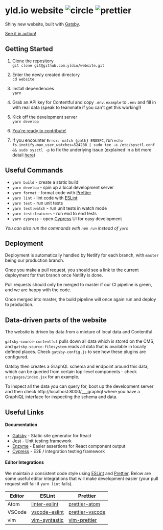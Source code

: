 # yld.io website ![circle][circle-badge] ![prettier][prettier-badge]

Shiny new website, built with [Gatsby].

[See it in action!][production]

[prettier-badge]: https://img.shields.io/badge/code_style-prettier-ff69b4.svg?style=flat-square
[circle]: https://circleci.com/gh/yldio/website
[circle-badge]: https://circleci.com/gh/yldio/website.svg?style=svg

## Getting Started

1.  Clone the repository  
    `git clone git@github.com:yldio/website.git`

2.  Enter the newly created directory  
    `cd website`

3.  Install dependencies  
    `yarn`

4.  Grab an API key for Contentful and copy `.env.example` to `.env` and fill in with real data (speak to teammate if you can't get this working!)

5.  Kick off the development server  
    `yarn develop`

6.  [You're ready to contribute!](http://localhost:8000)

7.  If you encounter `Error: watch {path} ENOSPC`, run `echo fs.inotify.max_user_watches=524288 | sudo tee -a /etc/sysctl.conf && sudo sysctl -p` to fix the underlying issue (explained in a bit more detail [here](https://stackoverflow.com/questions/22475849/node-js-error-enospc/32600959#32600959))

## Useful Commands

- `yarn build` - create a static build
- `yarn develop` - spin up a local development server
- `yarn format` - format code with [Prettier]
- `yarn lint` - lint code with [ESLint]
- `yarn test` - run unit tests
- `yarn test:watch` - run unit tests in watch mode
- `yarn test:features` - run end to end tests
- `yarn cypress` - open [Cypress] UI for easy development

_You can also run the commands with `npm run` instead of `yarn`_

## Deployment

Deployment is automatically handled by Netlify for each branch, with `master` being our production branch.

Once you make a pull request, you should see a link to the current deployment for that branch once Netlify is done.

Pull requests should only be merged to master if our CI pipeline is green, and we are happy with the code.

Once merged into master, the build pipeline will once again run and deploy to production.

## Data-driven parts of the website

The website is driven by data from a mixture of local data and Contentful.

`gatsby-source-contentful` pulls down all data which is stored on the CMS, and `gatsby-source-filesystem` reads all data that is available in locally defined places. Check `gatsby-config.js` to see how these plugins are configured.

Gatsby then creates a GraphQL schema and endpoint around this data, which can be queried from certain top-level components - check `src/pages/index.jsx` for an example.

To inspect all the data you can query for, boot up the development server and then check http://localhost:8000/___graphql where you have a GraphiQL interface for inspecting the schema and data.

## Useful Links

#### Documentation

- [Gatsby] - Static site generator for React
- [Jest] - Unit testing framework
- [Enzyme] - Easier assertions for React component output
- [Cypress] - E2E / Integration testing framework

#### Editor Integrations

We maintain a consistent code style using [ESLint] and [Prettier]. Below are some useful editor integrations that will make development easier (your pull request will fail if `yarn lint` fails).

| Editor | ESLint          | Prettier          |
| ------ | --------------- | ----------------- |
| Atom   | [linter-eslint] | [prettier-atom]   |
| VSCode | [vscode-eslint] | [prettier-vscode] |
| vim    | [vim-syntastic] | [vim-prettier]    |

[linter-eslint]: https://atom.io/packages/linter-eslint
[prettier-atom]: https://atom.io/packages/prettier-atom
[vscode-eslint]: https://github.com/Microsoft/vscode-eslint
[prettier-vscode]: https://github.com/prettier/prettier-vscode/
[vim-syntastic]: https://github.com/vim-syntastic/syntastic
[vim-prettier]: https://github.com/prettier/vim-prettier
[eslint]: https://eslint.org/
[cypress]: https://docs.cypress.io/api/introduction/api.html
[prettier]: https://prettier.io/
[gatsby]: https://www.gatsbyjs.org/
[jest]: https://facebook.github.io/jest/docs/en/api.html
[production]: https://yld.netlify.com/
[enzyme]: http://airbnb.io/enzyme/

